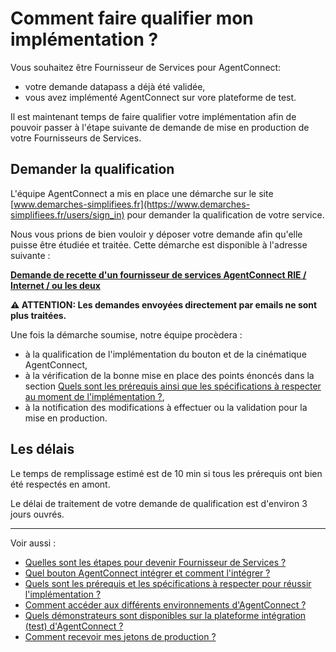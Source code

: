 # Comment faire qualifier mon implémentation ?

Vous souhaitez être Fournisseur de Services pour AgentConnect: 

- votre demande datapass a déjà été validée,
- vous avez implémenté AgentConnect sur vore plateforme de test. 

Il est maintenant temps de faire qualifier votre implémentation afin de pouvoir passer à l'étape suivante de demande de mise en production de votre Fournisseurs de Services. 

## Demander la qualification

L'équipe AgentConnect a mis en place une démarche sur le site [www.demarches-simplifiees.fr](https://www.demarches-simplifiees.fr/users/sign_in) pour demander la qualification de votre service. 

Nous vous prions de bien vouloir y déposer votre demande afin qu'elle puisse être étudiée et traitée. Cette démarche est disponible à l'adresse suivante : 

**[Demande de recette d'un fournisseur de services AgentConnect RIE / Internet / ou les deux](https://www.demarches-simplifiees.fr/commencer/demande-de-recette-fs-fca-rie-internet)**

**:warning: ATTENTION: Les demandes envoyées directement par emails ne sont plus traitées.**

Une fois la démarche soumise, notre équipe procèdera :

- à la qualification de l'implémentation du bouton et de la cinématique AgentConnect,
- à la vérification de la bonne mise en place des points énoncés dans la section [Quels sont les prérequis ainsi que les spécifications à respecter au moment de l'implémentation ?](../implementation_fca/spec_recette_fca.md),
- à la notification des modifications à effectuer ou la validation pour la mise en production.

## Les délais

Le temps de remplissage estimé est de 10 min si tous les prérequis ont bien été respectés en amont. 

Le délai de traitement de votre demande de qualification est d'environ 3 jours ouvrés.



---

Voir aussi : 
- [Quelles sont les étapes pour devenir Fournisseur de Services ?](../pilotage_fca/pilotage_fca_etapes.md)
- [Quel bouton AgentConnect intégrer et comment l'intégrer ?](../implementation_fca/bouton_fca.md)
- [Quels sont les prérequis et les spécifications à respecter pour réussir  l'implémentation ?](../implementation_fca/spec_recette_fca.md)
- [Comment accéder aux différents environnements d'AgentConnect ?](../technique_fca/technique_fca_env.md)
- [Quels démonstrateurs sont disponibles sur la plateforme intégration (test) d'AgentConnect ?](../test_fca/test_fca_demonstrateur.md)
- [Comment recevoir mes jetons de production ?](../recette_fca/recette_cles_prod.md)
